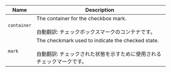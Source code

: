 | Name        | Description                                                                                                                         |
| ----------- | ----------------------------------------------------------------------------------------------------------------------------------- |
| `container` | The container for the checkbox mark.<br /><br />自動翻訳: チェックボックスマークのコンテナです。                                    |
| `mark`      | The checkmark used to indicate the checked state.<br /><br />自動翻訳: チェックされた状態を示すために使用されるチェックマークです。 |
